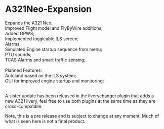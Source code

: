 # A321Neo-Expansion
Expands the A321 Neo.<br>
Improved Flight model and FlyByWire additions;<br>
Added GPWS;<br>
Implemented toggleable ILS screen;<br>
Alarms;<br>
Simulated Engine startup sequence from menu;<br>
PTU sounds;<br>
TCAS Alarms and smart traffic sensing;<br>
<br>
Planned Features:<br>
Autoland based on the ILS system;<br>
GUI for improved engine startup and monitoring;<br>
<br>

A sister update has been released in the liverychanger plugin that adds a new A321 livery, feel free to use both plugins at the same time as they are cross-compatible.

Note, this is a pre release and is subject to change at any moment. Much of what is seen here is not a final product.
